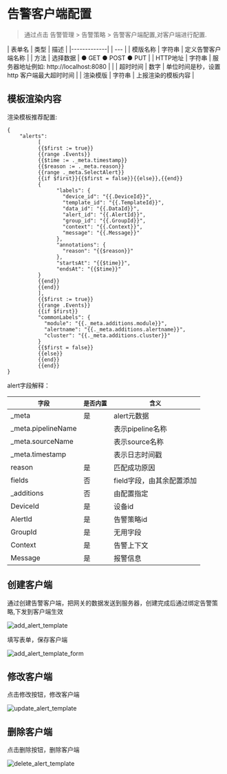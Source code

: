 # 告警客户端配置

 > 通过点击 告警管理 > 告警策略 > 告警客户端配置,对客户端进行配置.


| 表单名         | 类型 | 描述 |
|-------------|  | --- |
| 模版名称       | 字符串	| 定义告警客户端名称 |
| 方法       |	选择数据 |	● GET ● POST ● PUT |
| HTTP地址      |	字符串 |	服务器地址例如: http://localhost:8080 |                                                                                             |
| 超时时间 |	数字 |	单位时间是秒，设置http 客户端最大超时时间 |
| 渲染模版 |	字符串 |	上报渲染的模板内容 |


## 模板渲染内容


渲染模板推荐配置:

```text
{
    "alerts":
          [
          {{$first := true}}
          {{range .Events}}
          {{$time := ._meta.timestamp}}
          {{$reason := ._meta.reason}}
          {{range ._meta.SelectAlert}}
          {{if $first}}{{$first = false}}{{else}},{{end}}
          {
                "labels": {
                  "device_id": "{{.DeviceId}}",
                  "template_id": "{{.TemplateId}}",
                  "data_id": "{{.DataId}}",
                  "alert_id": "{{.AlertId}}",
                  "group_id": "{{.GroupId}}",
                  "context": "{{.Context}}",
                  "message": "{{.Message}}"
                },
                "annotations": {
                  "reason": "{{$reason}}"
                },
                "startsAt": "{{$time}}",
                "endsAt": "{{$time}}"
          }
          {{end}}
          {{end}}
          ],
          {{$first := true}}
          {{range .Events}}
          {{if $first}}
          "commonLabels": {
            "module": "{{._meta.additions.module}}",
            "alertname": "{{._meta.additions.alertname}}",
            "cluster": "{{._meta.additions.cluster}}"
          }
          {{$first = false}}
          {{else}}
          {{end}}
          {{end}}
}
```

alert字段解释：

| `字段`              | `是否内置` | `含义`                  |
|-------------------|--------|-----------------------|
| _meta             | 是      | alert元数据              |
| _meta.pipelineName |       | 表示pipeline名称              |
| _meta.sourceName  |       | 表示source名称              |
| _meta.timestamp   |       | 表示日志时间戳              |
| reason            | 是      | 匹配成功原因                |
| fields            | 否      | field字段，由其余配置添加       |
| _additions        | 否      | 由配置指定                 |
| DeviceId         | 是      | 设备id                 |
| AlertId         | 是      | 告警策略id                 |
| GroupId         | 是      | 无用字段                 |
| Context         | 是      | 告警上下文                 |
| Message         | 是      | 报警信息                 |

## 创建客户端

通过创建告警客户端，把网关的数据发送到服务器，创建完成后通过绑定告警策略,下发到客户端生效

![add_alert_template](/docs-assets/img/alert/add_alert_template.png)

填写表单，保存客户端


![add_alert_template_form](/docs-assets/img/alert/add_alert_template_form.png)

## 修改客户端

点击修改按钮，修改客户端

![update_alert_template](/docs-assets/img/alert/update_alert_template.png)

## 删除客户端

点击删除按钮，删除客户端

![delete_alert_template](/docs-assets/img/alert/delete_alert_template.png)